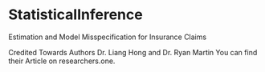 # StatisticalInference
Estimation and Model Misspecification for Insurance Claims 

Credited Towards Authors Dr. Liang Hong and Dr. Ryan Martin 
You can find their Article on researchers.one. 
